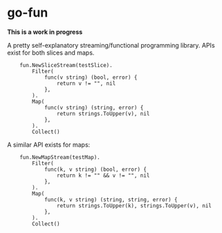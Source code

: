 # go-fun
**This is a work in progress**

A pretty self-explanatory streaming/functional programming library.
APIs exist for both slices and maps.
```golang
	fun.NewSliceStream(testSlice).
		Filter(
			func(v string) (bool, error) {
				return v != "", nil
			},
		).
		Map(
			func(v string) (string, error) {
				return strings.ToUpper(v), nil
			},
		).
		Collect()
```
A similar API exists for maps:
```golang
	fun.NewMapStream(testMap).
		Filter(
			func(k, v string) (bool, error) {
				return k != "" && v != "", nil
			},
		).
		Map(
			func(k, v string) (string, string, error) {
				return strings.ToUpper(k), strings.ToUpper(v), nil
			},
		).
		Collect()
```